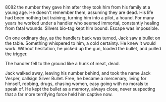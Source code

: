 8082 the number they gave him after they took him from his family at a young age. He doesn't remember them, assuming they are dead. His life had been nothing but training, turning him into a pilot, a hound. For many years he worked under a handler who seemed immortal, constantly healing from fatal wounds. Silvers bio-tag kept him bound. Escape was impossible.

On one ordinary day, as the handlers back was turned, Jack saw a bullet on the table. Something whispered to him, a cold certainty. He knew it would work. Without hesitation, he picked up the gun, loaded the bullet, and pulled the trigger.

The handler fell to the ground like a hunk of meat, dead.

Jack walked away, leaving his number behind, and took the name Jack Vesper, callsign Silver Bullet. Free, he became a mercenary, living for himself, robbing, drugs, chasing women, easy going with no morals to speak of.
He kept the bullet as a memory, always close, never suspecting that a far more terrifying force held him captive now.